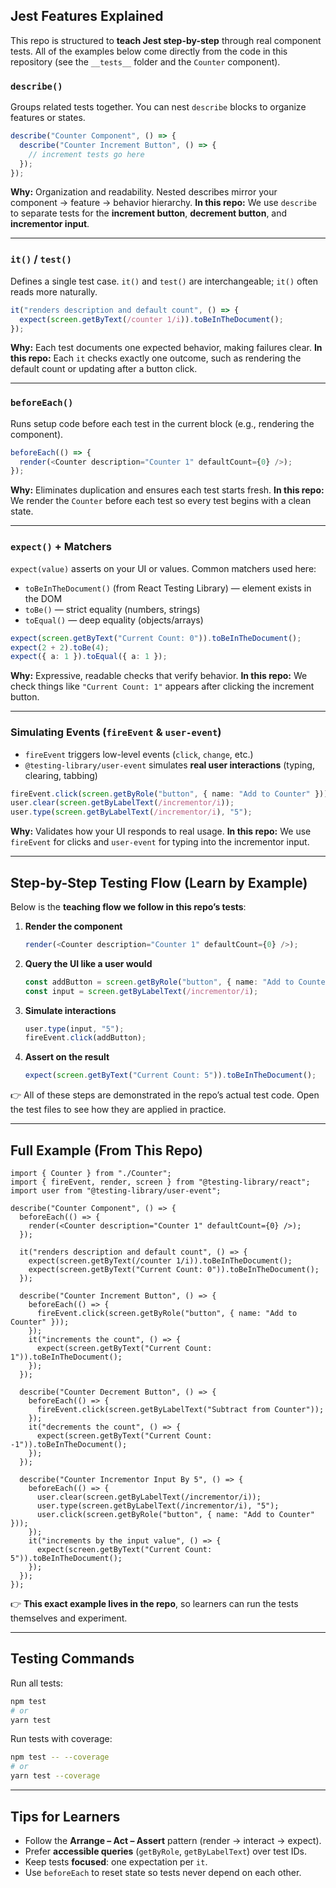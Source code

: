 ## Jest Features Explained

This repo is structured to **teach Jest step-by-step** through real component tests.
All of the examples below come directly from the code in this repository (see the `__tests__` folder and the `Counter` component).

### `describe()`

Groups related tests together. You can nest `describe` blocks to organize features or states.

```ts
describe("Counter Component", () => {
  describe("Counter Increment Button", () => {
    // increment tests go here
  });
});
```

**Why:** Organization and readability. Nested describes mirror your component → feature → behavior hierarchy.
**In this repo:** We use `describe` to separate tests for the **increment button**, **decrement button**, and **incrementor input**.

---

### `it()` / `test()`

Defines a single test case. `it()` and `test()` are interchangeable; `it()` often reads more naturally.

```ts
it("renders description and default count", () => {
  expect(screen.getByText(/counter 1/i)).toBeInTheDocument();
});
```

**Why:** Each test documents one expected behavior, making failures clear.
**In this repo:** Each `it` checks exactly one outcome, such as rendering the default count or updating after a button click.

---

### `beforeEach()`

Runs setup code before each test in the current block (e.g., rendering the component).

```ts
beforeEach(() => {
  render(<Counter description="Counter 1" defaultCount={0} />);
});
```

**Why:** Eliminates duplication and ensures each test starts fresh.
**In this repo:** We render the `Counter` before each test so every test begins with a clean state.

---

### `expect()` + **Matchers**

`expect(value)` asserts on your UI or values. Common matchers used here:

* `toBeInTheDocument()` (from React Testing Library) — element exists in the DOM
* `toBe()` — strict equality (numbers, strings)
* `toEqual()` — deep equality (objects/arrays)

```ts
expect(screen.getByText("Current Count: 0")).toBeInTheDocument();
expect(2 + 2).toBe(4);
expect({ a: 1 }).toEqual({ a: 1 });
```

**Why:** Expressive, readable checks that verify behavior.
**In this repo:** We check things like `"Current Count: 1"` appears after clicking the increment button.

---

### Simulating Events (`fireEvent` & `user-event`)

* `fireEvent` triggers low-level events (`click`, `change`, etc.)
* `@testing-library/user-event` simulates **real user interactions** (typing, clearing, tabbing)

```ts
fireEvent.click(screen.getByRole("button", { name: "Add to Counter" }));
user.clear(screen.getByLabelText(/incrementor/i));
user.type(screen.getByLabelText(/incrementor/i), "5");
```

**Why:** Validates how your UI responds to real usage.
**In this repo:** We use `fireEvent` for clicks and `user-event` for typing into the incrementor input.

---

## Step-by-Step Testing Flow (Learn by Example)

Below is the **teaching flow we follow in this repo’s tests**:

1. **Render the component**

   ```ts
   render(<Counter description="Counter 1" defaultCount={0} />);
   ```

2. **Query the UI like a user would**

   ```ts
   const addButton = screen.getByRole("button", { name: "Add to Counter" });
   const input = screen.getByLabelText(/incrementor/i);
   ```

3. **Simulate interactions**

   ```ts
   user.type(input, "5");
   fireEvent.click(addButton);
   ```

4. **Assert on the result**

   ```ts
   expect(screen.getByText("Current Count: 5")).toBeInTheDocument();
   ```

👉 All of these steps are demonstrated in the repo’s actual test code. Open the test files to see how they are applied in practice.

---

## Full Example (From This Repo)

```tsx
import { Counter } from "./Counter";
import { fireEvent, render, screen } from "@testing-library/react";
import user from "@testing-library/user-event";

describe("Counter Component", () => {
  beforeEach(() => {
    render(<Counter description="Counter 1" defaultCount={0} />);
  });

  it("renders description and default count", () => {
    expect(screen.getByText(/counter 1/i)).toBeInTheDocument();
    expect(screen.getByText("Current Count: 0")).toBeInTheDocument();
  });

  describe("Counter Increment Button", () => {
    beforeEach(() => {
      fireEvent.click(screen.getByRole("button", { name: "Add to Counter" }));
    });
    it("increments the count", () => {
      expect(screen.getByText("Current Count: 1")).toBeInTheDocument();
    });
  });

  describe("Counter Decrement Button", () => {
    beforeEach(() => {
      fireEvent.click(screen.getByLabelText("Subtract from Counter"));
    });
    it("decrements the count", () => {
      expect(screen.getByText("Current Count: -1")).toBeInTheDocument();
    });
  });

  describe("Counter Incrementor Input By 5", () => {
    beforeEach(() => {
      user.clear(screen.getByLabelText(/incrementor/i));
      user.type(screen.getByLabelText(/incrementor/i), "5");
      user.click(screen.getByRole("button", { name: "Add to Counter" }));
    });
    it("increments by the input value", () => {
      expect(screen.getByText("Current Count: 5")).toBeInTheDocument();
    });
  });
});
```

👉 **This exact example lives in the repo**, so learners can run the tests themselves and experiment.

---

## Testing Commands

Run all tests:

```bash
npm test
# or
yarn test
```

Run tests with coverage:

```bash
npm test -- --coverage
# or
yarn test --coverage
```

---

## Tips for Learners

* Follow the **Arrange – Act – Assert** pattern (render → interact → expect).
* Prefer **accessible queries** (`getByRole`, `getByLabelText`) over test IDs.
* Keep tests **focused**: one expectation per `it`.
* Use `beforeEach` to reset state so tests never depend on each other.
